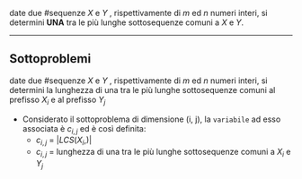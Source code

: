 date due #sequenze $X$ e $Y$ , rispettivamente di $m$ ed $n$ numeri interi, si determini <b>UNA</b> tra le più lunghe sottosequenze comuni a $X$ e $Y$.

---
## Sottoproblemi

date due #sequenze $X$ e $Y$ , rispettivamente di $m$ ed $n$ numeri interi, si determini la lunghezza di una tra le più lunghe sottosequenze comuni al prefisso $X_i$ e al prefisso $Y_j$

- Considerato il sottoproblema di dimensione (i, j), la `variabile` ad esso associata è $c_{i,j}$ ed è così definita:
	- $c_{i,j}$ = $|LCS(X_i, )|$
	- $c_{i,j}$ = lunghezza di una tra le più lunghe sottosequenze comuni a $X_i$ e $Y_j$